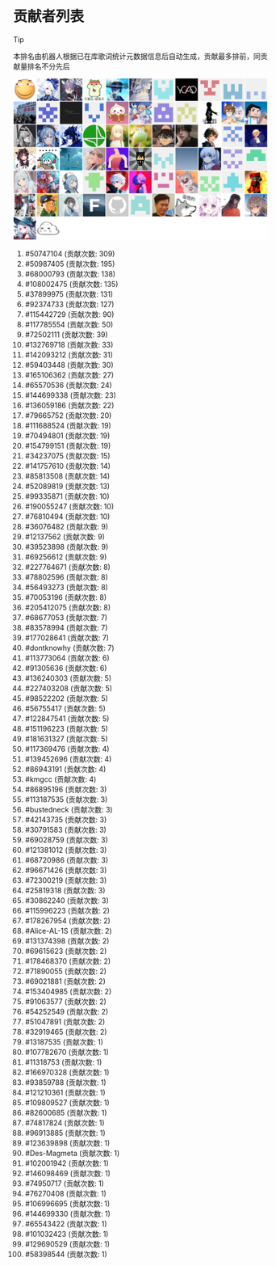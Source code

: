 # 贡献者列表

> [!TIP]
> 本排名由机器人根据已在库歌词统计元数据信息后自动生成，贡献最多排前，同贡献量排名不分先后

![贡献者头像画廊](./CONTRIBUTORS.svg)

1. #50747104 (贡献次数: 309)
2. #50987405 (贡献次数: 195)
3. #68000793 (贡献次数: 138)
4. #108002475 (贡献次数: 135)
5. #37899975 (贡献次数: 131)
6. #92374733 (贡献次数: 127)
7. #115442729 (贡献次数: 90)
8. #117785554 (贡献次数: 50)
9. #72502111 (贡献次数: 39)
10. #132769718 (贡献次数: 33)
11. #142093212 (贡献次数: 31)
12. #59403448 (贡献次数: 30)
13. #165106362 (贡献次数: 27)
14. #65570536 (贡献次数: 24)
15. #144699338 (贡献次数: 23)
16. #136059186 (贡献次数: 22)
17. #79665752 (贡献次数: 20)
18. #111688524 (贡献次数: 19)
19. #70494801 (贡献次数: 19)
20. #154799151 (贡献次数: 19)
21. #34237075 (贡献次数: 15)
22. #141757610 (贡献次数: 14)
23. #85813508 (贡献次数: 14)
24. #52089819 (贡献次数: 13)
25. #99335871 (贡献次数: 10)
26. #190055247 (贡献次数: 10)
27. #76810494 (贡献次数: 10)
28. #36076482 (贡献次数: 9)
29. #12137562 (贡献次数: 9)
30. #39523898 (贡献次数: 9)
31. #69256612 (贡献次数: 9)
32. #227764671 (贡献次数: 8)
33. #78802596 (贡献次数: 8)
34. #56493273 (贡献次数: 8)
35. #70053196 (贡献次数: 8)
36. #205412075 (贡献次数: 8)
37. #68677053 (贡献次数: 7)
38. #83578994 (贡献次数: 7)
39. #177028641 (贡献次数: 7)
40. #dontknowhy (贡献次数: 7)
41. #113773064 (贡献次数: 6)
42. #91305636 (贡献次数: 6)
43. #136240303 (贡献次数: 5)
44. #227403208 (贡献次数: 5)
45. #98522202 (贡献次数: 5)
46. #56755417 (贡献次数: 5)
47. #122847541 (贡献次数: 5)
48. #151196223 (贡献次数: 5)
49. #181631327 (贡献次数: 5)
50. #117369476 (贡献次数: 4)
51. #139452696 (贡献次数: 4)
52. #86943191 (贡献次数: 4)
53. #kmgcc (贡献次数: 4)
54. #86895196 (贡献次数: 3)
55. #113187535 (贡献次数: 3)
56. #bustedneck (贡献次数: 3)
57. #42143735 (贡献次数: 3)
58. #30791583 (贡献次数: 3)
59. #69028759 (贡献次数: 3)
60. #121381012 (贡献次数: 3)
61. #68720986 (贡献次数: 3)
62. #96671426 (贡献次数: 3)
63. #72300219 (贡献次数: 3)
64. #25819318 (贡献次数: 3)
65. #30862240 (贡献次数: 3)
66. #115996223 (贡献次数: 2)
67. #178267954 (贡献次数: 2)
68. #Alice-AL-1S (贡献次数: 2)
69. #131374398 (贡献次数: 2)
70. #69615623 (贡献次数: 2)
71. #178468370 (贡献次数: 2)
72. #71890055 (贡献次数: 2)
73. #69021881 (贡献次数: 2)
74. #153404985 (贡献次数: 2)
75. #91063577 (贡献次数: 2)
76. #54252549 (贡献次数: 2)
77. #51047891 (贡献次数: 2)
78. #32919465 (贡献次数: 2)
79. #13187535 (贡献次数: 1)
80. #107782670 (贡献次数: 1)
81. #11318753 (贡献次数: 1)
82. #166970328 (贡献次数: 1)
83. #93859788 (贡献次数: 1)
84. #121210361 (贡献次数: 1)
85. #109809527 (贡献次数: 1)
86. #82600685 (贡献次数: 1)
87. #74817824 (贡献次数: 1)
88. #96913885 (贡献次数: 1)
89. #123639898 (贡献次数: 1)
90. #Des-Magmeta (贡献次数: 1)
91. #102001942 (贡献次数: 1)
92. #146098469 (贡献次数: 1)
93. #74950717 (贡献次数: 1)
94. #76270408 (贡献次数: 1)
95. #106996695 (贡献次数: 1)
96. #144699330 (贡献次数: 1)
97. #65543422 (贡献次数: 1)
98. #101032423 (贡献次数: 1)
99. #129690529 (贡献次数: 1)
100. #58398544 (贡献次数: 1)

